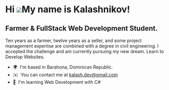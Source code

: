 Hi ![](https://user-images.githubusercontent.com/18350557/176309783-0785949b-9127-417c-8b55-ab5a4333674e.gif)My name is Kalashnikov!
====================================================================================================================================

Farmer & FullStack Web Development Student.
-------------------------------------------

Ten years as a farmer, twelve years as a seller, and some project management expertise are combined with a degree in civil engineering. I accepted the challenge and am currently pursuing my new dream. Learn to Develop Websites.

*   🌍  I'm based in Barahona, Dominican Republic.
*   ✉️  You can contact me at [kalash.dev@gmail.com](mailto:kalash.dev@gmail.com)
*   🧠  I'm learning Web Development with C#
